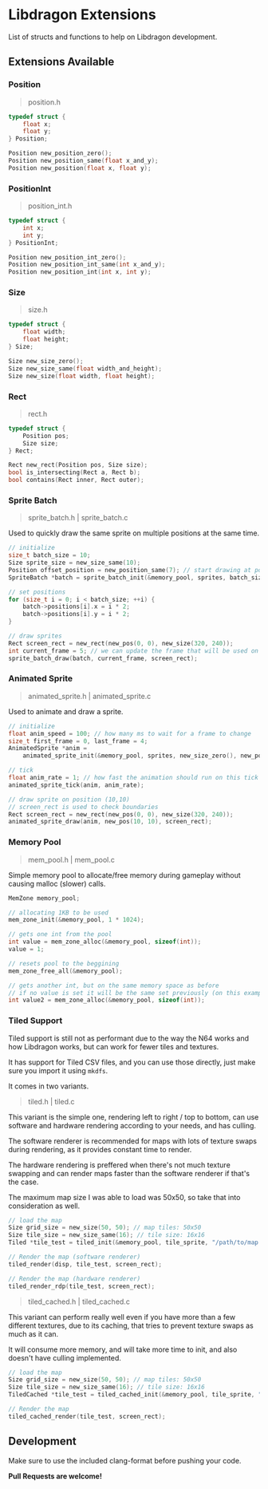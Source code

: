 # Libdragon Extensions
List of structs and functions to help on Libdragon development.

## Extensions Available

### Position
> position.h

```c
typedef struct {
	float x;
	float y;
} Position;

Position new_position_zero();
Position new_position_same(float x_and_y);
Position new_position(float x, float y);
```

### PositionInt
> position_int.h

```c
typedef struct {
	int x;
	int y;
} PositionInt;

Position new_position_int_zero();
Position new_position_int_same(int x_and_y);
Position new_position_int(int x, int y);
```

### Size
>size.h

```c
typedef struct {
	float width;
	float height;
} Size;

Size new_size_zero();
Size new_size_same(float width_and_height);
Size new_size(float width, float height);
```

### Rect
> rect.h

```c
typedef struct {
	Position pos;
	Size size;
} Rect;

Rect new_rect(Position pos, Size size);
bool is_intersecting(Rect a, Rect b);
bool contains(Rect inner, Rect outer);
```

### Sprite Batch
> sprite_batch.h | sprite_batch.c

Used to quickly draw the same sprite on multiple positions at the same time.

```c
// initialize
size_t batch_size = 10;
Size sprite_size = new_size_same(10);
Position offset_position = new_position_same(7); // start drawing at position - 7, the sprite is bigger than its collision
SpriteBatch *batch = sprite_batch_init(&memory_pool, sprites, batch_size, sprite_size, offset_position);

// set positions
for (size_t i = 0; i < batch_size; ++i) {
    batch->positions[i].x = i * 2;
    batch->positions[i].y = i * 2;
}

// draw sprites
Rect screen_rect = new_rect(new_pos(0, 0), new_size(320, 240));
int current_frame = 5; // we can update the frame that will be used on all draw calls
sprite_batch_draw(batch, current_frame, screen_rect);
```

### Animated Sprite
> animated_sprite.h | animated_sprite.c

Used to animate and draw a sprite.

```c
// initialize
float anim_speed = 100; // how many ms to wait for a frame to change
size_t first_frame = 0, last_frame = 4;
AnimatedSprite *anim =
    animated_sprite_init(&memory_pool, sprites, new_size_zero(), new_position_zero(), first_frame, last_frame, anim_speed);

// tick
float anim_rate = 1; // how fast the animation should run on this tick
animated_sprite_tick(anim, anim_rate);

// draw sprite on position (10,10)
// screen_rect is used to check boundaries
Rect screen_rect = new_rect(new_pos(0, 0), new_size(320, 240));
animated_sprite_draw(anim, new_pos(10, 10), screen_rect);
```

### Memory Pool
> mem_pool.h | mem_pool.c

Simple memory pool to allocate/free memory during gameplay without causing malloc (slower) calls.

```c
MemZone memory_pool;

// allocating 1KB to be used
mem_zone_init(&memory_pool, 1 * 1024);

// gets one int from the pool
int value = mem_zone_alloc(&memory_pool, sizeof(int));
value = 1;

// resets pool to the beggining
mem_zone_free_all(&memory_pool);

// gets another int, but on the same memory space as before
// if no value is set it will be the same set previously (on this example, '1')
int value2 = mem_zone_alloc(&memory_pool, sizeof(int));
```

### Tiled Support

Tiled support is still not as performant due to the way the N64 works and how Libdragon works, but can work for fewer tiles and textures.

It has support for Tiled CSV files, and you can use those directly, just make sure you import it using `mkdfs`.

It comes in two variants.

> tiled.h | tiled.c

This variant is the simple one, rendering left to right / top to bottom, can use software and hardware rendering according to your needs, and has culling.

The software renderer is recommended for maps with lots of texture swaps during rendering, as it provides constant time to render.

The hardware rendering is preffered when there's not much texture swapping and can render maps faster than the software renderer if that's the case.

The maximum map size I was able to load was 50x50, so take that into consideration as well.

```c
// load the map
Size grid_size = new_size(50, 50); // map tiles: 50x50
Size tile_size = new_size_same(16); // tile size: 16x16
Tiled *tile_test = tiled_init(&memory_pool, tile_sprite, "/path/to/map.map", grid_size, tile_size);

// Render the map (software renderer)
tiled_render(disp, tile_test, screen_rect);

// Render the map (hardware renderer)
tiled_render_rdp(tile_test, screen_rect);
```

> tiled_cached.h | tiled_cached.c

This variant can perform really well even if you have more than a few different textures, due to its caching, that tries to prevent texture swaps as much as it can.

It will consume more memory, and will take more time to init, and also doesn't have culling implemented.

```c
// load the map
Size grid_size = new_size(50, 50); // map tiles: 50x50
Size tile_size = new_size_same(16); // tile size: 16x16
TiledCached *tile_test = tiled_cached_init(&memory_pool, tile_sprite, "/path/to/map.map", grid_size, tile_size);

// Render the map
tiled_cached_render(tile_test, screen_rect);
```

## Development

Make sure to use the included clang-format before pushing your code.

**Pull Requests are welcome!**
